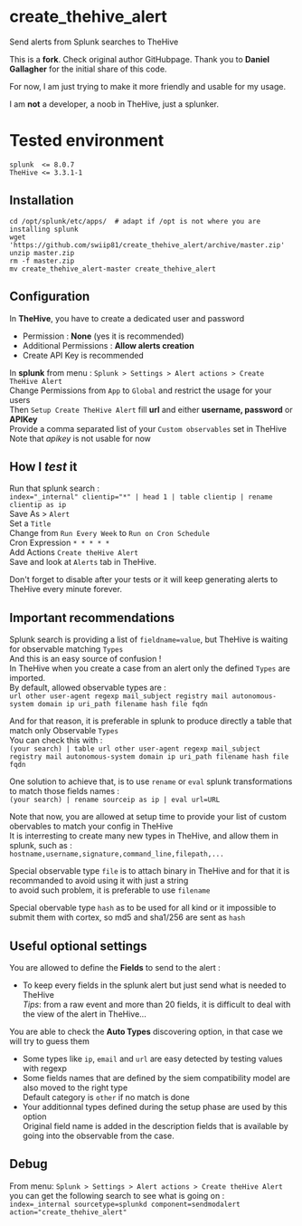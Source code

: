 # create_thehive_alert
Send alerts from Splunk searches to TheHive


This is a **fork**. Check original author GitHubpage.
Thank you to **Daniel Gallagher** for the initial share of this code.

For now, I am just trying to make it more friendly and usable for my usage.

I am **not** a developer, a noob in TheHive, just a splunker.


# Tested environment 
 ```
splunk  <= 8.0.7
TheHive <= 3.3.1-1
 ```

## Installation
```
cd /opt/splunk/etc/apps/  # adapt if /opt is not where you are installing splunk
wget 'https://github.com/swiip81/create_thehive_alert/archive/master.zip'
unzip master.zip 
rm -f master.zip
mv create_thehive_alert-master create_thehive_alert
```
## Configuration  

In **TheHive**, you have to create a dedicated user and password  
 - Permission : **None**  (yes it is recommended)  
 - Additional Permissions : **Allow alerts creation** 
 - Create API Key is recommended 

In **splunk** from menu : `Splunk > Settings > Alert actions > Create TheHive Alert`  
Change Permissions from `App` to `Global` and restrict the usage for your users  
Then `Setup Create TheHive Alert` fill **url** and either **username, password** or **APIKey**  
Provide a comma separated list of your `Custom observables` set in TheHive  
Note that _apikey_ is not usable for now  
  
## How I _test_ it  

Run that splunk search :  
`index="_internal" clientip="*" | head 1 | table clientip | rename clientip as ip`  
Save As	> `Alert`  
Set a `Title`  
Change from `Run Every Week` to `Run on Cron Schedule`  
Cron Expression `* * * * *`  
Add Actions `Create theHive Alert`  
Save and look at `Alerts` tab in TheHive.  

Don't forget to disable after your tests or it will keep generating alerts to TheHive every minute forever.

## Important recommendations

Splunk search is providing a list of `fieldname=value`, but TheHive is waiting for observable matching `Types`  
And this is an easy source of confusion !  
In TheHive when you create a case from an alert only the defined `Types` are imported.  
By default, allowed observable types are :  
`url other user-agent regexp mail_subject registry mail autonomous-system domain ip uri_path filename hash file fqdn`  

And for that reason, it is preferable in splunk to produce directly a table that match only Observable `Types`  
You can check this with :  
`(your search) | table url other user-agent regexp mail_subject registry mail autonomous-system domain ip uri_path filename hash file fqdn`

One solution to achieve that, is to use `rename` or `eval` splunk transformations to match those fields names :  
`(your search) | rename sourceip as ip | eval url=URL`  

Note that now, you are allowed at setup time to provide your list of custom obervables to match your config in TheHive  
It is interresting to create many new types in TheHive, and allow them in splunk, such as :  
`hostname,username,signature,command_line,filepath,...`  

Special observable type `file` is to attach binary in TheHive and for that it is recommanded to avoid using it with just a string  
to avoid such problem, it is preferable to use `filename`  

Special obervable type `hash` as to be used for all kind or it impossible to submit them with cortex, so md5 and sha1/256 are sent as `hash`  

## Useful optional settings

You are allowed to define the **Fields** to send to the alert :  
 - To keep every fields in the splunk alert but just send what is needed to TheHive  
_Tips_: from a raw event and more than 20 fields, it is difficult to deal with the view of the alert in TheHive...  
  
You are able to check the **Auto Types** discovering option, in that case we will try to guess them  
 - Some types like `ip`, `email` and `url` are easy detected by testing values with regexp  
 - Some fields names that are defined by the siem compatibility model are also moved to the right type  
Default category is `other` if no match is done  
 - Your additionnal types defined during the setup phase are used by this option  
Original field name is added in the description fields that is available by going into the observable from the case.  

## Debug

From menu:  `Splunk > Settings > Alert actions > Create theHive Alert`  
you can get the following search to see what is going on :  
`index=_internal sourcetype=splunkd component=sendmodalert action="create_thehive_alert"`  
